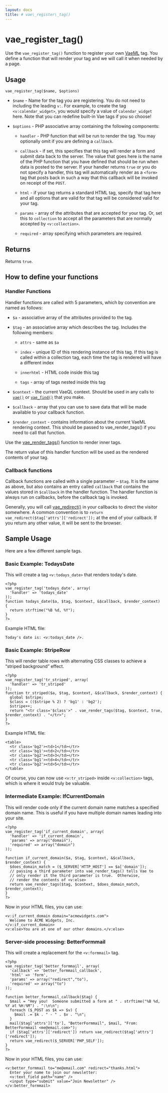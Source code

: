 ```yaml
---
layout: docs
title: # vae\_register\_tag()
---
```


# vae\_register\_tag()

Use the `vae_register_tag()` function to register your own
[VaeML](#vaeml) tag. You define a function that will render your tag and
we will call it when needed by a page.

## Usage

`vae_register_tag($name, $options)`

-   `$name` - Name for the tag you are registering. You do not need to
    including the leading `v:`. For example, to create the tag
    `<v:calendar_widget>`, you would specify a value of
    `calendar_widget` here. Note that you can redefine built-in Vae tags
    if you so choose!

-   `$options` - PHP associative array containing the following
    components:

    -   `handler` - PHP function that will be run to render the tag. You
        may optionally omit if you are defining a `callback`.

    -   `callback` - if set, this specifies that this tag will render a
        form and submit data back to the server. The value that goes
        here is the name of the PHP function that you have defined that
        should be run when data is posted to the server. If your handler
        returns `true` or you do not specify a handler, this tag will
        automatically render as a `<form>` tag that posts back in such a
        way that this callback will be invoked on receipt of the `POST`.

    -   `html` - if your tag returns a standard HTML tag, specify that
        tag here and all options that are valid for that tag will be
        considered valid for your tag.

    -   `params` - array of the attributes that are accepted for
        your tag. Or, set this to `collection` to accept all the
        parameters that are normally accepted by `<v:collection>`.

    -   `required` - array specifying which parameters are required.

## Returns

Returns `true`.

## How to define your functions

### Handler Functions

Handler functions are called with 5 parameters, which by convention are
named as follows:

-   `$a` - associative array of the attributes provided to the tag.

-   `$tag` - an associative array which describes the tag. Includes the
    following members:

    -   `attrs` - same as `$a`

    -   `index` - unique ID of this rendering instance of this tag. If
        this tag is called within a collection tag, each time the tag is
        rendered will have a different index

    -   `innerhtml` - HTML code inside this tag

    -   `tags` - array of tags nested inside this tag

-   `$context` - the current VaeQL context. Should be used in any calls
    to [`vae()`](#php_vae) or [`vae_find()`](#php_vae) that you make.

-   `$callback` - array that you can use to save data that will be made
    available to your callback function.

-   `$render_context` - contains information about the current VaeML
    rendering context. This should be passed to vae\_render\_tags() if
    you need to call that function.

Use the [vae\_render\_tags()](#php_vae_render_tags) function to render
inner tags.

The return value of this handler function will be used as the rendered
contents of your tag.

### Callback functions

Callback functions are called with a single parameter – `$tag`. It is
the same as above, but also contains an entry called `callback` that
contains the values stored in `$callback` in the handler function. The
handler function is always run on callbacks, before the callback tag is
invoked.

Generally, you will call [vae\_redirect()](#php_vae_redirect) in your
callbacks to direct the visitor somewhere. A common convention is to
`return vae_redirect($tag['attrs']['redirect']);` at the end of your
callback. If you return any other value, it will be sent to the browser.

## Sample Usage

Here are a few different sample tags.

### Basic Example: TodaysDate

This will create a tag `<v:todays_date>` that renders today's date.

    <?php
    vae_register_tag('todays_date', array(
      'handler' => 'todays_date'
    ));
    function todays_date($a, $tag, $context, &$callback, $render_context) {
      return strftime("%B %d, %Y");
    }
    ?>

Example HTML file:

    Today's date is: <v:todays_date />.

### Basic Example: StripeRow

This will render table rows with alternating CSS classes to achieve a
“striped background” effect.

    <?php
    vae_register_tag('tr_striped', array(
      'handler' => 'tr_striped'
    ));
    function tr_striped($a, $tag, $context, &$callback, $render_context) {
      global $stripe;
      $class = (($stripe % 2) ? 'bg1' : 'bg2');
      $stripe++;
      return "<tr class='$class'>" . vae_render_tags($tag, $context, true, $render_context) . "</tr>";
    }
    ?>

Example HTML file:

    <table>
      <tr class='bg2'><td>1</td></tr>
      <tr class='bg1'><td>2</td></tr>
      <tr class='bg2'><td>3</td></tr>
      <tr class='bg1'><td>4</td></tr>
      <tr class='bg2'><td>5</td></tr>
    </table>

Of course, you can now use `<v:tr_striped>` inside `<v:collection>`
tags, which is where it would truly be valuable.

### Intermediate Example: IfCurrentDomain

This will render code only if the current domain name matches a
specified domain name. This is useful if you have multiple domain names
leading into your site.

    <?php
    vae_register_tag('if_current_domain', array(
      'handler' => 'if_current_domain',
      'params' => array("domain"), 
      'required' => array("domain")
    ));
        
    function if_current_domain($a, $tag, $context, &$callback, $render_context) {
      $does_domain_match = ($_SERVER['HTTP_HOST'] == $a['domain']);
      // passing a third parameter into vae_render_tags() tells Vae to 
      // only render it the third parameter is true.  Otherwise, 
      // render the contents of <v:else>
      return vae_render_tags($tag, $context, $does_domain_match, $render_context);
    }
    ?>

Now in your HTML files, you can use:

    <v:if_current_domain domain="acmewidgets.com">
      Welcome to ACME Widgets, Inc.
    </v:if_current_domain>
    <v:else>You are at one of our other domains.</v:else>

### Server-side processing: BetterFormmail

This will create a replacement for the `<v:formmail>` tag.

    <?php
    vae_register_tag('better_formmail', array(
      'callback' => 'better_formmail_callback',  
      'html' => 'form', 
      'params' => array("redirect","to"), 
      'required' => array("to")
    ));

    function better_formmail_callback($tag) {
      $mail = "Hey you!  Someone submitted a form at " . strftime("%B %d, %Y at %H:%M") . ":\n\n";
      foreach ($_POST as $k => $v) {
        $mail .= $k . " - " . $v . "\n";
      }  
      mail($tag['attrs']['to'], "BetterFormmail", $mail, "From: BetterFormmail <me@email.com>");
      if ($tag['attrs']['redirect']) return vae_redirect($tag['attrs']['redirect']);
      return vae_redirect($_SERVER['PHP_SELF']);
    }
    ?>

Now in your HTML files, you can use:

    <v:better_formmail to="me@email.com" redirect="thanks.html">
      Enter your name to join our newsletter: 
      <v:text_field path="name" />
      <input type="submit" value="Join Newsletter" />
    </v:better_formmail>
